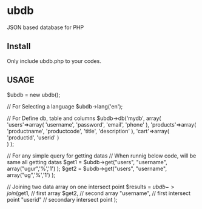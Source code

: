 # ubdb
JSON based database for PHP

## Install ##
Only include ubdb.php to your codes.

## USAGE ##
$ubdb = new ubdb();

// For Selecting a language
$ubdb->lang('en');

// For Define db, table and columns
$ubdb->db('mydb', array(
                        'users'=>array(
                            'username',
                            'password',
                            'email',
                            'phone'
                        ),
                        'products'=>array(
                            'productname',
                            'productcode',
                            'title',
                            'description'
                        ),
                        'cart'=>array(
                            'productid',
                            'userid'
                        )   
                    )
                );
                
 // For any simple query for getting datas
 // When runnig below code, will be same all getting datas 
 $get1 = $ubdb->get("users", "username", array("ugur",'%','1') );
 $get2 = $ubdb->get("users", "username", array("ug",'%','1') );
 
 // Joining two data array on one intersect point
 $results = $ubdb->join($get1,       // first array
                        $get2,       // second array
                        "username",  // first intersect point
                        "userid"     // secondary intersect point
                        );
 
 
